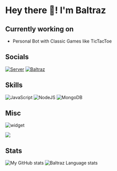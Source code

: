# Hey there 👋! I'm Baltraz  
  
## Currently working on

- Personal Bot with Classic Games like TicTacToe

## Socials
<p align="left">
  <a href="https://discord.gg/Ca6XpTRQaR" target="_blank"><img alt="Server" src="https://img.shields.io/badge/-Server-4e5d94?style=for-the-badge&logo=Discord&logoColor=white"></a>
  <a href="https://discord.com/users/551951090678104064" target="_blank"><img alt="Baltraz" src="https://img.shields.io/badge/-Account-4e5d94?style=for-the-badge&logo=Discord&logoColor=white"></a>
</p>

## Skills
![JavaScript](https://img.shields.io/badge/-JavaScript-%23F7DF1C?style=for-the-badge&logo=javascript&logoColor=000000&labelColor=%23F7DF1C&color=%23FFCE5A)
![NodeJS](https://img.shields.io/badge/node.js-6DA55F?style=for-the-badge&logo=node.js&logoColor=white)
![MongoDB](https://img.shields.io/badge/MongoDB-%234ea94b.svg?style=for-the-badge&logo=mongodb&logoColor=white)

## Misc
![widget](https://discord.c99.nl/widget/theme-3/551951090678104064.png) 

![](https://komarev.com/ghpvc/?username=Killermaschine88)

## Stats

![My GitHub stats](https://github-readme-stats.vercel.app/api?username=Killermaschine88&show_icons=true&theme=tokyonight&line_height=27&hide_rank=false&border_radius=10&line_height=28&hide_border=true&count_private=true&text_color=a3a3a3)
![Baltraz Language stats](https://github-readme-stats.vercel.app/api/top-langs/?username=Killermaschine88&theme=tokyonight&hide_rank=false&border_radius=10&line_height=28&hide_border=true&text_color=a3a3a3)
